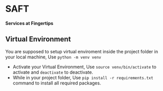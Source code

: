 <h1>SAFT</h1>
<h4>Services at Fingertips</h2>
     <h2>Virtual Environment</h2>
     You are supposed to setup virtual enviroment inside the project folder in your local machine, Use <code>python -m venv venv</code><br>
     <ul>
        <li>Activate your Virtual Environment, Use <code>source venv/bin/activate</code> to activate and <code>deactivate</code> to deactivate. </li>
        <li>While in your project folder, Use <code>pip install -r requirements.txt</code> command to install all required packages.</li>
     </ul>

